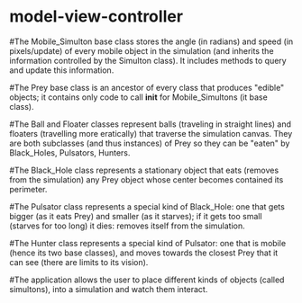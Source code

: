 # model-view-controller
#The Mobile_Simulton base class stores the angle (in radians) and speed (in pixels/update) of every mobile object in the simulation (and inherits the information controlled by the Simulton class). It includes methods to query and update this information.

#The Prey base class is an ancestor of every class that produces "edible" objects; it contains only code to call __init__ for Mobile_Simultons (it base class).

#The Ball and Floater classes represent balls (traveling in straight lines) and floaters (travelling more eratically) that traverse the simulation canvas. They are both subclasses (and thus instances) of Prey so they can be "eaten" by Black_Holes, Pulsators, Hunters.

#The Black_Hole class represents a stationary object that eats (removes from the simulation) any Prey object whose center becomes contained its perimeter.

#The Pulsator class represents a special kind of Black_Hole: one that gets bigger (as it eats Prey) and smaller (as it starves); if it gets too small (starves for too long) it dies: removes itself from the simulation.

#The Hunter class represents a special kind of Pulsator: one that is mobile (hence its two base classes), and moves towards the closest Prey that it can see (there are limits to its vision).

#The application allows the user to place different kinds of objects (called simultons), into a simulation and watch them interact.

